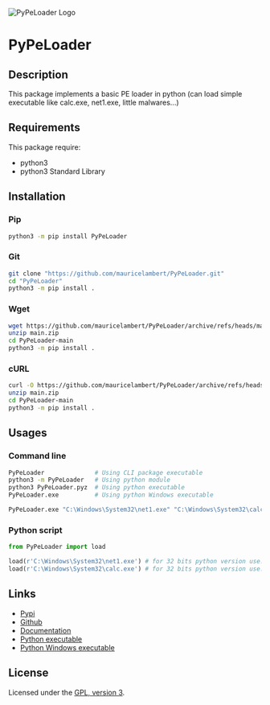 ![PyPeLoader Logo](https://mauricelambert.github.io/info/python/security/PyPeLoader_small.png "PyPeLoader logo")

# PyPeLoader

## Description

This package implements a basic PE loader in python (can load simple
executable like calc.exe, net1.exe, little malwares...)

## Requirements

This package require:
 - python3
 - python3 Standard Library

## Installation

### Pip

```bash
python3 -m pip install PyPeLoader
```

### Git

```bash
git clone "https://github.com/mauricelambert/PyPeLoader.git"
cd "PyPeLoader"
python3 -m pip install .
```

### Wget

```bash
wget https://github.com/mauricelambert/PyPeLoader/archive/refs/heads/main.zip
unzip main.zip
cd PyPeLoader-main
python3 -m pip install .
```

### cURL

```bash
curl -O https://github.com/mauricelambert/PyPeLoader/archive/refs/heads/main.zip
unzip main.zip
cd PyPeLoader-main
python3 -m pip install .
```

## Usages

### Command line

```bash
PyPeLoader              # Using CLI package executable
python3 -m PyPeLoader   # Using python module
python3 PyPeLoader.pyz  # Using python executable
PyPeLoader.exe          # Using python Windows executable

PyPeLoader.exe "C:\Windows\System32\net1.exe" "C:\Windows\System32\calc.exe"
```

### Python script

```python
from PyPeLoader import load

load(r'C:\Windows\System32\net1.exe') # for 32 bits python version use: C:\Windows\SysWOW64\net1.exe
load(r'C:\Windows\System32\calc.exe') # for 32 bits python version use: C:\Windows\SysWOW64\calc.exe
```

## Links

 - [Pypi](https://pypi.org/project/PyPeLoader)
 - [Github](https://github.com/mauricelambert/PyPeLoader)
 - [Documentation](https://mauricelambert.github.io/info/python/security/PyPeLoader.html)
 - [Python executable](https://mauricelambert.github.io/info/python/security/PyPeLoader.pyz)
 - [Python Windows executable](https://mauricelambert.github.io/info/python/security/PyPeLoader.exe)

## License

Licensed under the [GPL, version 3](https://www.gnu.org/licenses/).

